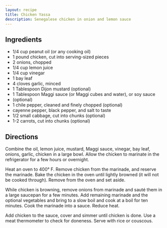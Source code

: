 ```yaml
---
layout: recipe
title: Chicken Yassa
description: Senegalese chicken in onion and lemon sauce
---
```


## Ingredients

* 1/4 cup peanut oil (or any cooking oil)
* 1 pound chicken, cut into serving-sized pieces
* 2 onions, chopped
* 1/4 cup lemon juice
* 1/4 cup vinegar
* 1 bay leaf
* 4 cloves garlic, minced
* 1 Tablespoon Dijon mustard (optional)
* 1 Tablespoon Maggi sauce (or Maggi cubes and water), or soy sauce
* (optional)
* 1 chile pepper, cleaned and finely chopped (optional)
* cayenne pepper, black pepper, and salt to taste
* 1/2 small cabbage, cut into chunks (optional)
* 1-2 carrots, cut into chunks (optional)

## Directions

Combine the oil, lemon juice, mustard, Maggi sauce, vinegar, bay leaf,
onions, garlic, chicken in a large bowl. Allow the chicken to marinate
in the refrigerator for a few hours or
overnight.

Heat an oven to 400° F. Remove chicken from the marinade, and reserve
the marinade. Bake the chicken in the oven until lightly browned (it
will not be cooked through). Remove from the oven and set aside.

While chicken is browning, remove onions from marinade and sauté them in
a large saucepan for a few minutes. Add remaining marinade and the
optional vegetables and bring to a slow boil and cook at a boil for ten
minutes. Cook the marinade into a sauce. Reduce heat.

Add chicken to the sauce, cover and simmer until chicken is done. Use a
meat thermometer to check for doneness. Serve with rice or couscous.

